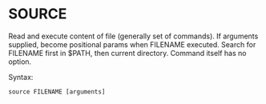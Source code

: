 # SOURCE

Read and execute content of file (generally set of commands). If arguments supplied, become positional params when FILENAME executed. Search for FILENAME first in $PATH, then current directory. Command itself has no option.

Syntax:

```shellscript
source FILENAME [arguments]
```
